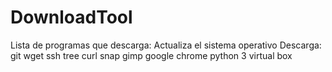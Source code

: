 # DownloadTool
Lista de programas que descarga:
Actualiza el sistema operativo
Descarga:
git
wget
ssh
tree
curl
snap
gimp
google chrome
python 3
virtual box

